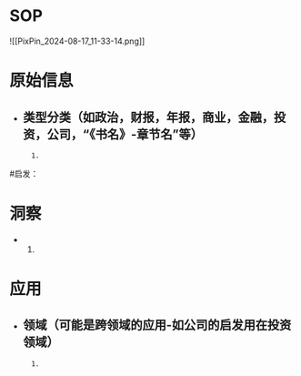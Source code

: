 
# SOP

![[PixPin_2024-08-17_11-33-14.png]]

# 原始信息

- 类型分类（如政治，财报，年报，商业，金融，投资，公司，“《书名》-章节名”等）
	- 
		1. 

#启发：
# 洞察

- 
	1. 

# 应用

- 领域（可能是跨领域的应用-如公司的启发用在投资领域）
	- 
		1. 

